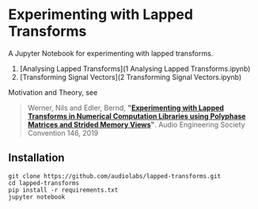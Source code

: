 # Experimenting with Lapped Transforms

A Jupyter Notebook for experimenting with lapped transforms.

 1. [Analysing Lapped Transforms](1 Analysing Lapped Transforms.ipynb)
 1. [Transforming Signal Vectors](2 Transforming Signal Vectors.ipynb)

Motivation and Theory, see

> Werner, Nils and Edler, Bernd, **"[Experimenting with Lapped Transforms in Numerical Computation Libraries using Polyphase Matrices and Strided Memory Views](http://www.aes.org/e-lib/browse.cfm?elib=20381)"**. Audio Engineering Society Convention 146, 2019

## Installation

```
git clone https://github.com/audiolabs/lapped-transforms.git
cd lapped-transforms
pip install -r requirements.txt
jupyter notebook
```
